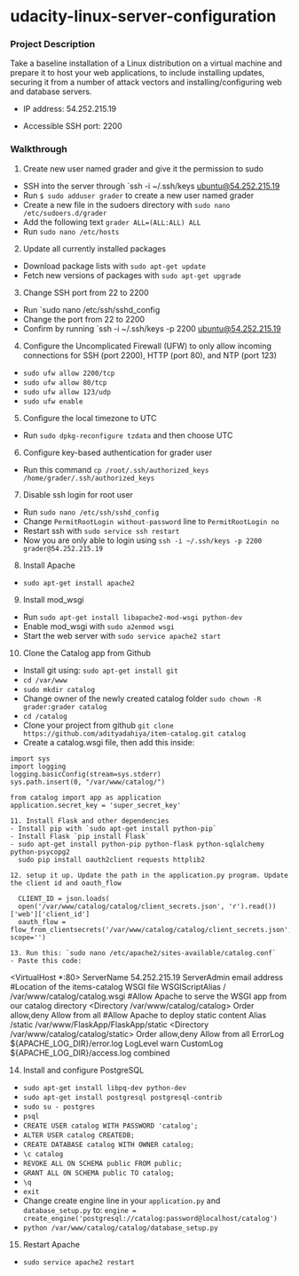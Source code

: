 # udacity-linux-server-configuration

### Project Description

Take a baseline installation of a Linux distribution on a virtual machine and prepare it to host your web applications, to include installing updates, securing it from a number of attack vectors and installing/configuring web and database servers.

- IP address: 54.252.215.19

- Accessible SSH port: 2200

### Walkthrough

1. Create new user named grader and give it the permission to sudo
  - SSH into the server through `ssh -i ~/.ssh/keys ubuntu@54.252.215.19
  - Run `$ sudo adduser grader` to create a new user named grader
  - Create a new file in the sudoers directory with `sudo nano /etc/sudoers.d/grader`
  - Add the following text `grader ALL=(ALL:ALL) ALL`
  - Run `sudo nano /etc/hosts`

2. Update all currently installed packages
  - Download package lists with `sudo apt-get update`
  - Fetch new versions of packages with `sudo apt-get upgrade`

3. Change SSH port from 22 to 2200
  - Run `sudo nano /etc/ssh/sshd_config
  - Change the port from 22 to 2200
  - Confirm by running `ssh -i ~/.ssh/keys -p 2200 ubuntu@54.252.215.19

4. Configure the Uncomplicated Firewall (UFW) to only allow incoming connections for SSH (port 2200), HTTP (port 80), and NTP (port 123)
  - `sudo ufw allow 2200/tcp`
  - `sudo ufw allow 80/tcp`
  - `sudo ufw allow 123/udp`
  - `sudo ufw enable`

5. Configure the local timezone to UTC
  - Run `sudo dpkg-reconfigure tzdata` and then choose UTC

6. Configure key-based authentication for grader user
  - Run this command `cp /root/.ssh/authorized_keys /home/grader/.ssh/authorized_keys`

7. Disable ssh login for root user
  - Run `sudo nano /etc/ssh/sshd_config`
  - Change `PermitRootLogin without-password` line to `PermitRootLogin no`
  - Restart ssh with `sudo service ssh restart`
  - Now you are only able to login using `ssh -i ~/.ssh/keys -p 2200 grader@54.252.215.19`

8. Install Apache
  - `sudo apt-get install apache2`

9. Install mod_wsgi
  - Run `sudo apt-get install libapache2-mod-wsgi python-dev`
  - Enable mod_wsgi with `sudo a2enmod wsgi`
  - Start the web server with `sudo service apache2 start`


10. Clone the Catalog app from Github
  - Install git using: `sudo apt-get install git`
  - `cd /var/www`
  - `sudo mkdir catalog`
  - Change owner of the newly created catalog folder `sudo chown -R grader:grader catalog`
  - `cd /catalog`
  - Clone your project from github `git clone https://github.com/adityadahiya/item-catalog.git catalog`
  - Create a catalog.wsgi file, then add this inside:
  ```
  import sys
  import logging
  logging.basicConfig(stream=sys.stderr)
  sys.path.insert(0, "/var/www/catalog/")

  from catalog import app as application
  application.secret_key = 'super_secret_key'

11. Install Flask and other dependencies
  - Install pip with `sudo apt-get install python-pip`
  - Install Flask `pip install Flask`
  - sudo apt-get install python-pip python-flask python-sqlalchemy python-psycopg2
    sudo pip install oauth2client requests httplib2

12. setup it up. Update the path in the application.py program. Update the client id and oauth_flow

    CLIENT_ID = json.loads(
    open('/var/www/catalog/catalog/client_secrets.json', 'r').read())['web']['client_id']
    oauth_flow = flow_from_clientsecrets('/var/www/catalog/catalog/client_secrets.json', scope='')

13. Run this: `sudo nano /etc/apache2/sites-available/catalog.conf`
  - Paste this code:
  ```
  <VirtualHost *:80>
     ServerName 54.252.215.19
     ServerAdmin email address
     #Location of the items-catalog WSGI file
     WSGIScriptAlias / /var/www/catalog/catalog.wsgi
     #Allow Apache to serve the WSGI app from our catalog directory
     <Directory /var/www/catalog/catalog>
          Order allow,deny
          Allow from all
     </Directory>
     #Allow Apache to deploy static content
     Alias /static /var/www/FlaskApp/FlaskApp/static
     <Directory /var/www/catalog/catalog/static>
        Order allow,deny
        Allow from all
     </Directory>
      ErrorLog ${APACHE_LOG_DIR}/error.log
      LogLevel warn
      CustomLog ${APACHE_LOG_DIR}/access.log combined

  </VirtualHost>

14. Install and configure PostgreSQL
  - `sudo apt-get install libpq-dev python-dev`
  - `sudo apt-get install postgresql postgresql-contrib`
  - `sudo su - postgres`
  - `psql`
  - `CREATE USER catalog WITH PASSWORD 'catalog';`
  - `ALTER USER catalog CREATEDB;`
  - `CREATE DATABASE catalog WITH OWNER catalog;`
  - `\c catalog`
  - `REVOKE ALL ON SCHEMA public FROM public;`
  - `GRANT ALL ON SCHEMA public TO catalog;`
  - `\q`
  - `exit`
  - Change create engine line in your `application.py` and `database_setup.py` to:
  `engine = create_engine('postgresql://catalog:password@localhost/catalog')`
  - `python /var/www/catalog/catalog/database_setup.py`

15. Restart Apache
  - `sudo service apache2 restart`